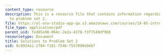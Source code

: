 ```yaml
---
content_type: resource
description: This is a resource file that contains information regarding solutions
  to problem set 2.
file: https://ol-ocw-studio-app-qa.s3.amazonaws.com/courses/18-05-introduction-to-probability-and-statistics-spring-2014/8c8924a12f84f1817546f557090eb6bf_MIT18_05S14_ps2_solutions.pdf
file_type: application/pdf
parent_uid: fed85a98-064c-2e2a-4378-f3f7549df9b8
resourcetype: Document
title: Solutions to Problem Set 2
uid: 8c8924a1-2f84-f181-7546-f557090eb6bf
---
```

